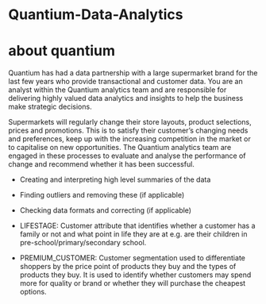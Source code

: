 # Quantium-Data-Analytics
# about quantium 
Quantium has had a data partnership with a large supermarket brand for the last few years who provide transactional and customer data. You are an analyst within the Quantium analytics team and are responsible for delivering highly valued data analytics and insights to help the business make strategic decisions. 

Supermarkets will regularly change their store layouts, product selections, prices and promotions. This is to satisfy their customer’s changing needs and preferences, keep up with the increasing competition in the market or to capitalise on new opportunities. The Quantium analytics team are engaged in these processes to evaluate and analyse the performance of change and recommend whether it has been successful.

- Creating and interpreting high level summaries of the data
- Finding outliers and removing these (if applicable)
- Checking data formats and correcting (if applicable)

- LIFESTAGE: Customer attribute that identifies whether a customer has a family or not and what point in life they are at e.g. are their children in pre-school/primary/secondary school.

- PREMIUM_CUSTOMER: Customer segmentation used to differentiate shoppers by the price point of products they buy and the types of products they buy. It is used to identify whether customers may spend more for quality or brand or whether they will purchase the cheapest options.
